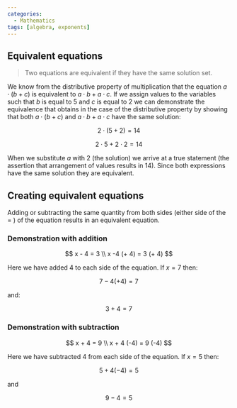 ```yaml
---
categories:
  - Mathematics 
tags: [algebra, exponents]
---
```

## Equivalent equations

 > 
 > Two equations are equivalent if they have the same solution set.

We know from the distributive property of multiplication that the equation $a \cdot (b + c )$ is equivalent to $a \cdot b + a \cdot c$. If we assign values to the variables such that $b$ is equal to $5$ and $c$ is equal to $2$ we can demonstrate the equivalence that obtains in the case of the distributive property by showing that both $a \cdot (b + c )$ and $a \cdot b + a \cdot c$ have the same solution:

$$ 2 \cdot (5 + 2) = 14 $$

$$ 2 \cdot 5 + 2 \cdot 2 =14 $$

When we substitute $a$ with $2$ (the solution) we arrive at a true statement (the assertion that arrangement of values results in $14$). Since both expressions have the same solution they are equivalent.

## Creating equivalent equations

Adding or subtracting the same quantity from both sides (either side of the $=$ ) of the equation results in an equivalent equation.

### Demonstration with addition

$$ x - 4 = 3 \\ x -4 (+ 4) = 3 (+ 4) $$

Here we have added $4$ to each side of the equation. If $x = 7$ then:

$$ 7 - 4 (+ 4) = 7 $$

and:

$$ 3 + 4 = 7 $$

### Demonstration with subtraction

$$ x + 4 = 9 \\ x + 4 (-4) = 9 (-4) $$

Here we have subtracted $4$ from each side of the equation. If $x = 5$ then:

$$ 5 + 4 (-4) = 5 $$

and

$$ 9 - 4 = 5 $$
